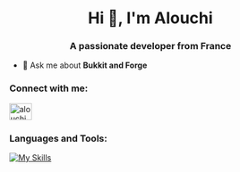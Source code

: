 <h1 align="center">Hi 👋, I'm Alouchi</h1>
<h3 align="center">A passionate developer from France</h3>

- 💬 Ask me about **Bukkit and Forge**

<h3 align="left">Connect with me:</h3>
<p align="left">
<a href="https://discord.gg/alouchi" target="blank"><img align="center" src="https://raw.githubusercontent.com/rahuldkjain/github-profile-readme-generator/master/src/images/icons/Social/discord.svg" alt="alouchi" height="30" width="40" /></a>
</p>

<h3 align="left">Languages and Tools:</h3>

[![My Skills](https://skillicons.dev/icons?i=java,nodejs,figma,discordjs,electron,git,gradle,html,idea,js,maven,vscode&theme=light)](https://skillicons.dev)
